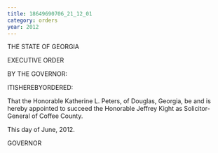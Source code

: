 ```yaml
---
title: 18649690706_21_12_01
category: orders
year: 2012
---
```

 

THE STATE OF GEORGIA

EXECUTIVE ORDER

BY THE GOVERNOR:

ITISHEREBYORDERED:

That the Honorable Katherine L. Peters, of Douglas, Georgia,
be and is hereby appointed to succeed the Honorable Jeffrey
Kight as Solicitor-General of Coffee County.

This  day of June, 2012.

GOVERNOR

